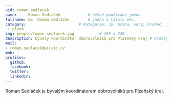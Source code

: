 ```yaml
---
uid: roman.sedlacek
name:     Roman Sedláček      		# běžně používáné jméno
fullname: Bc. Roman Sedláček  		# jméno s tituly etc.
category:                 		# kategorie: rp, praha, vary, hradec, jmk, senat
 - plzen
img: people/roman-sedlacek.jpg           # 165 x 220
description: bývalý koordinátor dobrovolníků pro Plzeňský kraj # kratký popis, max 160 znaků
mail:
- roman.sedlacek@pirati.cz
mob: 
profiles:
  github:
  facebook:				
  twitter:
  linkedin: 
---
```


Roman Sedláček je bývalým koordinátorem dobrovolníků pro Plzeňský kraj.
